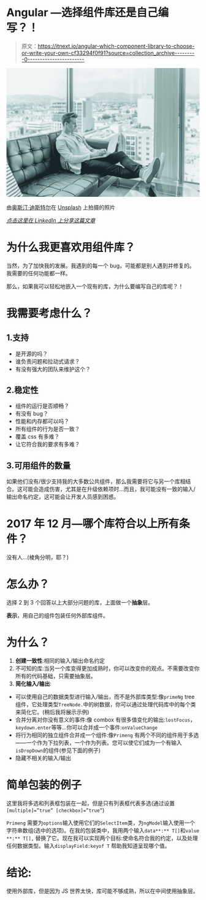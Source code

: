 # Angular —选择组件库还是自己编写？！

> 原文：<https://itnext.io/angular-which-component-library-to-choose-or-write-your-own-cf33294f0f91?source=collection_archive---------0----------------------->

![](img/0c3c9ace5d4a82e230def29868b66b5b.png)

由[奥斯汀·迪斯特尔](https://unsplash.com/@austindistel?utm_source=unsplash&utm_medium=referral&utm_content=creditCopyText)在 [Unsplash](https://unsplash.com/search/photos/developer?utm_source=unsplash&utm_medium=referral&utm_content=creditCopyText) 上拍摄的照片

[*点击这里在 LinkedIn 上分享这篇文章*](https://www.linkedin.com/cws/share?url=https%3A%2F%2Fitnext.io%2Fangular-which-component-library-to-choose-or-write-your-own-cf33294f0f91)

# 为什么我更喜欢用组件库？

当然，为了加快我的发展。我遇到的每一个 bug，可能都是别人遇到并修复的。我需要的任何功能都一样。

那么，如果我可以轻松地嵌入一个现有的库，为什么要编写自己的库呢？！

# 我需要考虑什么？

## 1.支持

*   是开源的吗？
*   谁负责问题和拉动式请求？
*   有没有强大的团队来维护这个？

## 2.稳定性

*   组件的运行是否顺畅？
*   有没有 bug？
*   性能和内存都可以吗？
*   所有组件的行为是否一致？
*   覆盖 css 有多难？
*   让它符合我的要求有多难？

## 3.可用组件的数量

如果他们没有/很少支持我的大多数公共组件，那么我需要将它与另一个库相结合。这可能会造成伤害，尤其是在升级依赖项时…而且，我可能没有一致的输入/输出命名约定，这可能会让开发人员感到困惑。

# 2017 年 12 月—哪个库符合以上所有条件？

没有人…(棱角分明，耶？)

# 怎么办？

选择 2 到 3 个回答以上大部分问题的库，上面做一个**抽象**层。

**表示**，用自己的组件包装任何外部库组件。

# 为什么？

1.  **创建一致性**:相同的输入/输出命名约定
2.  不可知的库:当另一个库变得更加成熟时，你可以改变你的观点。不需要改变你所有的代码基础，只需要抽象层。
3.  **简化输入/输出**:

*   可以使用自己的数据类型进行输入/输出，而不是外部库类型:像`primeNg` tree 组件，它处理类型`TreeNode.`中的树数据，你可以通过处理代码库中的每个类来简化它。(稍后我将展示示例)
*   合并分离对你没有意义的事件:像 combox 有很多值变化的输出:`lostFocus`，`keydown.enter`等等…你可以合并成一个事件:`onValueChange`
*   将行为相同的独立组件合并成一个组件:像`Primeng` 有两个不同的组件用于多选——一个作为下拉列表，一个作为列表。您可以使它们成为一个有输入`isDropDown`的组件(参见下面的例子)
*   隐藏不相关的输入/输出

# 简单包装的例子

这里我将多选和列表框包装在一起，但是只有列表框代表多选(通过设置 `[multiple]=”true” [checkbox]=”true”`)

`Primeng` 需要为`options`输入使用它们的`SelectItem`类，为`ngModel`输入使用一个字符串数组(选中的选项)。在我的包装类中，我用两个输入`data**:** T[]`和`value **:** T[],` 替换了它。现在我可以实现两个目标:使命名符合我的约定，以及处理任何数据类型。输入`displayField:keyof T` 帮助我知道呈现哪个值。

# 结论:

使用外部库，但是因为 JS 世界太快，库可能不够成熟，所以在中间使用抽象层。